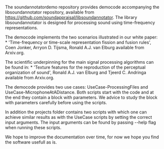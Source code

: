 The soundannotatordemo repository provides democode accompanying the libsoundannotator
repository, available from https://github.com/soundappraisal/libsoundannotator.
The library libsoundannotator is designed for processing sound using
time-frequency representations.

The democode implements the two scenarios illustrated in our white paper:
    * 'Time-frequency or time-scale representation fission and fusion rules', Coen Jonker, Arryon D. Tijsma, Ronald A.J. van Elburg available from Arxiv.org.

The scientific underpinning for the main signal processing algorithms can be found in:
    * 'Texture features for the reproduction of the perceptual organization of sound', Ronald A.J. van Elburg and Tjeerd C. Andringa  available from Arxiv.org.
    
The democode provides two use cases: UseCase-ProcessingFiles and UseCase-MicrophoneAtADistance. Both scripts start with the code and at the end they contain a block with parameters. We advice to study the block with parameters carefully before using the scripts.

In addition the projects folder contains two scripts with which one can achieve similar results as with the UseCase scripts by setting the correct input arguments. The input arguments can be found by passing --help flag when running these scripts.    

We hope to improve the documentation over time, for now we hope you find the software usefull as is.
